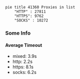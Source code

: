 
```mermaid
pie title 41360 Proxies in list
    "HTTP" : 27811
    "HTTPS": 9762
    "SOCKS" : 10272
```

### Some Info
#### Average Timeout

- mixed: 3.9s
- http: 2.2s
- https: 8.1s
- socks: 6.2s
